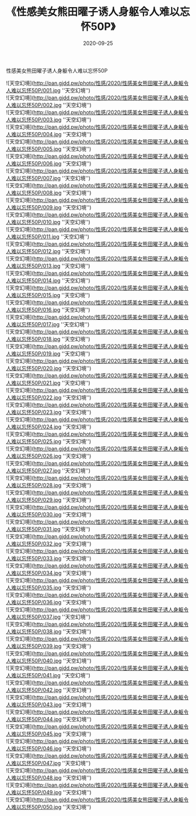 ﻿---
layout: post
title:  《性感美女熊田曜子诱人身躯令人难以忘怀50P》
date:   2020-09-25
img: http://pan.gjdd.pw/photo/性感/2020/性感美女熊田曜子诱人身躯令人难以忘怀50P/000.jpg
categories: [美女, 性感, 泳衣]
---

性感美女熊田曜子诱人身躯令人难以忘怀50P



![天空幻境](http://pan.gjdd.pw/photo/性感/2020/性感美女熊田曜子诱人身躯令人难以忘怀50P/001.jpg ''天空幻境'') <br>
![天空幻境](http://pan.gjdd.pw/photo/性感/2020/性感美女熊田曜子诱人身躯令人难以忘怀50P/002.jpg ''天空幻境'') <br>
![天空幻境](http://pan.gjdd.pw/photo/性感/2020/性感美女熊田曜子诱人身躯令人难以忘怀50P/003.jpg ''天空幻境'') <br>
![天空幻境](http://pan.gjdd.pw/photo/性感/2020/性感美女熊田曜子诱人身躯令人难以忘怀50P/004.jpg ''天空幻境'') <br>
![天空幻境](http://pan.gjdd.pw/photo/性感/2020/性感美女熊田曜子诱人身躯令人难以忘怀50P/005.jpg ''天空幻境'') <br>
![天空幻境](http://pan.gjdd.pw/photo/性感/2020/性感美女熊田曜子诱人身躯令人难以忘怀50P/006.jpg ''天空幻境'') <br>
![天空幻境](http://pan.gjdd.pw/photo/性感/2020/性感美女熊田曜子诱人身躯令人难以忘怀50P/007.jpg ''天空幻境'') <br>
![天空幻境](http://pan.gjdd.pw/photo/性感/2020/性感美女熊田曜子诱人身躯令人难以忘怀50P/008.jpg ''天空幻境'') <br>
![天空幻境](http://pan.gjdd.pw/photo/性感/2020/性感美女熊田曜子诱人身躯令人难以忘怀50P/009.jpg ''天空幻境'') <br>
![天空幻境](http://pan.gjdd.pw/photo/性感/2020/性感美女熊田曜子诱人身躯令人难以忘怀50P/010.jpg ''天空幻境'') <br>
![天空幻境](http://pan.gjdd.pw/photo/性感/2020/性感美女熊田曜子诱人身躯令人难以忘怀50P/011.jpg ''天空幻境'') <br>
![天空幻境](http://pan.gjdd.pw/photo/性感/2020/性感美女熊田曜子诱人身躯令人难以忘怀50P/012.jpg ''天空幻境'') <br>
![天空幻境](http://pan.gjdd.pw/photo/性感/2020/性感美女熊田曜子诱人身躯令人难以忘怀50P/013.jpg ''天空幻境'') <br>
![天空幻境](http://pan.gjdd.pw/photo/性感/2020/性感美女熊田曜子诱人身躯令人难以忘怀50P/014.jpg ''天空幻境'') <br>
![天空幻境](http://pan.gjdd.pw/photo/性感/2020/性感美女熊田曜子诱人身躯令人难以忘怀50P/015.jpg ''天空幻境'') <br>
![天空幻境](http://pan.gjdd.pw/photo/性感/2020/性感美女熊田曜子诱人身躯令人难以忘怀50P/016.jpg ''天空幻境'') <br>
![天空幻境](http://pan.gjdd.pw/photo/性感/2020/性感美女熊田曜子诱人身躯令人难以忘怀50P/017.jpg ''天空幻境'') <br>
![天空幻境](http://pan.gjdd.pw/photo/性感/2020/性感美女熊田曜子诱人身躯令人难以忘怀50P/018.jpg ''天空幻境'') <br>
![天空幻境](http://pan.gjdd.pw/photo/性感/2020/性感美女熊田曜子诱人身躯令人难以忘怀50P/019.jpg ''天空幻境'') <br>
![天空幻境](http://pan.gjdd.pw/photo/性感/2020/性感美女熊田曜子诱人身躯令人难以忘怀50P/020.jpg ''天空幻境'') <br>
![天空幻境](http://pan.gjdd.pw/photo/性感/2020/性感美女熊田曜子诱人身躯令人难以忘怀50P/021.jpg ''天空幻境'') <br>
![天空幻境](http://pan.gjdd.pw/photo/性感/2020/性感美女熊田曜子诱人身躯令人难以忘怀50P/022.jpg ''天空幻境'') <br>
![天空幻境](http://pan.gjdd.pw/photo/性感/2020/性感美女熊田曜子诱人身躯令人难以忘怀50P/023.jpg ''天空幻境'') <br>
![天空幻境](http://pan.gjdd.pw/photo/性感/2020/性感美女熊田曜子诱人身躯令人难以忘怀50P/024.jpg ''天空幻境'') <br>
![天空幻境](http://pan.gjdd.pw/photo/性感/2020/性感美女熊田曜子诱人身躯令人难以忘怀50P/025.jpg ''天空幻境'') <br>
![天空幻境](http://pan.gjdd.pw/photo/性感/2020/性感美女熊田曜子诱人身躯令人难以忘怀50P/026.jpg ''天空幻境'') <br>
![天空幻境](http://pan.gjdd.pw/photo/性感/2020/性感美女熊田曜子诱人身躯令人难以忘怀50P/027.jpg ''天空幻境'') <br>
![天空幻境](http://pan.gjdd.pw/photo/性感/2020/性感美女熊田曜子诱人身躯令人难以忘怀50P/028.jpg ''天空幻境'') <br>
![天空幻境](http://pan.gjdd.pw/photo/性感/2020/性感美女熊田曜子诱人身躯令人难以忘怀50P/029.jpg ''天空幻境'') <br>
![天空幻境](http://pan.gjdd.pw/photo/性感/2020/性感美女熊田曜子诱人身躯令人难以忘怀50P/030.jpg ''天空幻境'') <br>
![天空幻境](http://pan.gjdd.pw/photo/性感/2020/性感美女熊田曜子诱人身躯令人难以忘怀50P/031.jpg ''天空幻境'') <br>
![天空幻境](http://pan.gjdd.pw/photo/性感/2020/性感美女熊田曜子诱人身躯令人难以忘怀50P/032.jpg ''天空幻境'') <br>
![天空幻境](http://pan.gjdd.pw/photo/性感/2020/性感美女熊田曜子诱人身躯令人难以忘怀50P/033.jpg ''天空幻境'') <br>
![天空幻境](http://pan.gjdd.pw/photo/性感/2020/性感美女熊田曜子诱人身躯令人难以忘怀50P/034.jpg ''天空幻境'') <br>
![天空幻境](http://pan.gjdd.pw/photo/性感/2020/性感美女熊田曜子诱人身躯令人难以忘怀50P/035.jpg ''天空幻境'') <br>
![天空幻境](http://pan.gjdd.pw/photo/性感/2020/性感美女熊田曜子诱人身躯令人难以忘怀50P/036.jpg ''天空幻境'') <br>
![天空幻境](http://pan.gjdd.pw/photo/性感/2020/性感美女熊田曜子诱人身躯令人难以忘怀50P/037.jpg ''天空幻境'') <br>
![天空幻境](http://pan.gjdd.pw/photo/性感/2020/性感美女熊田曜子诱人身躯令人难以忘怀50P/038.jpg ''天空幻境'') <br>
![天空幻境](http://pan.gjdd.pw/photo/性感/2020/性感美女熊田曜子诱人身躯令人难以忘怀50P/039.jpg ''天空幻境'') <br>
![天空幻境](http://pan.gjdd.pw/photo/性感/2020/性感美女熊田曜子诱人身躯令人难以忘怀50P/040.jpg ''天空幻境'') <br>
![天空幻境](http://pan.gjdd.pw/photo/性感/2020/性感美女熊田曜子诱人身躯令人难以忘怀50P/041.jpg ''天空幻境'') <br>
![天空幻境](http://pan.gjdd.pw/photo/性感/2020/性感美女熊田曜子诱人身躯令人难以忘怀50P/042.jpg ''天空幻境'') <br>
![天空幻境](http://pan.gjdd.pw/photo/性感/2020/性感美女熊田曜子诱人身躯令人难以忘怀50P/043.jpg ''天空幻境'') <br>
![天空幻境](http://pan.gjdd.pw/photo/性感/2020/性感美女熊田曜子诱人身躯令人难以忘怀50P/044.jpg ''天空幻境'') <br>
![天空幻境](http://pan.gjdd.pw/photo/性感/2020/性感美女熊田曜子诱人身躯令人难以忘怀50P/045.jpg ''天空幻境'') <br>
![天空幻境](http://pan.gjdd.pw/photo/性感/2020/性感美女熊田曜子诱人身躯令人难以忘怀50P/046.jpg ''天空幻境'') <br>
![天空幻境](http://pan.gjdd.pw/photo/性感/2020/性感美女熊田曜子诱人身躯令人难以忘怀50P/047.jpg ''天空幻境'') <br>
![天空幻境](http://pan.gjdd.pw/photo/性感/2020/性感美女熊田曜子诱人身躯令人难以忘怀50P/048.jpg ''天空幻境'') <br>
![天空幻境](http://pan.gjdd.pw/photo/性感/2020/性感美女熊田曜子诱人身躯令人难以忘怀50P/049.jpg ''天空幻境'') <br>
![天空幻境](http://pan.gjdd.pw/photo/性感/2020/性感美女熊田曜子诱人身躯令人难以忘怀50P/050.jpg ''天空幻境'') <br>